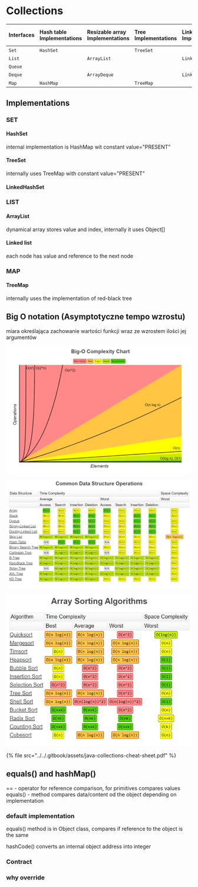 # Collections



| Interfaces | Hash table Implementations | Resizable array Implementations | Tree Implementations | Linked list Implementations | Hash table + Linked list Implementations |
| :--- | :--- | :--- | :--- | :--- | :--- |
| `Set` | `HashSet` |   | `TreeSet` |   | `LinkedHashSet` |
| `List` |   | `ArrayList` |   | `LinkedList` |   |
| `Queue` |   |   |   |   |   |
| `Deque` |   | `ArrayDeque` |   | `LinkedList` |   |
| `Map` | `HashMap` |   | `TreeMap` |   | `LinkedHashMap` |

## Implementations

### SET

#### HashSet

internal implementation is HashMap wit constant value="PRESENT"

#### TreeSet

internally uses TreeMap with constant value="PRESENT"

#### LinkedHashSet

### LIST

#### ArrayList

dynamical array stores value and index, internally it uses Object\[\]

#### Linked list

each node has value and reference to the next node



### MAP

#### TreeMap

internally uses the implementation of red-black tree

## Big O notation \(**Asymptotyczne tempo wzrostu\)**

miara określająca zachowanie wartości funkcji wraz ze wzrostem ilości jej argumentów

![Big-O Complexity Chart](../../.gitbook/assets/image.png)

![Common Data Structure Operations](../../.gitbook/assets/image%20%283%29%20%282%29.png)

![Array Sorting Algorithms](../../.gitbook/assets/image%20%285%29.png)

{% file src="../../.gitbook/assets/java-collections-cheat-sheet.pdf" %}

## equals\(\) and hashMap\(\)

==  - operator for reference comparison, for primitives compares values  
equals\(\) - method compares data/content od the object depending on implementation

### default implementation

equals\(\) method is in Object class, compares if reference to the object is the same

hashCode\(\) converts an internal object address into integer

### Contract



### why override



